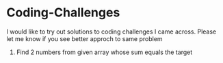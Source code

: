 # Coding-Challenges
I would like to try out solutions to coding challenges I came across. Please let me know if you see better approch to same problem
1) Find 2 numbers from given array whose sum equals the target
